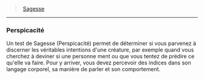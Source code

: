 ﻿---
!Generic
Id: abilities_wisdom_hd.md#perspicacité
ParentLink: abilities_wisdom_hd.md#sagesse
Name: Perspicacité
ParentName: Sagesse
NameLevel: 3
---
> [Sagesse](hd_abilities_wisdom.md)

---

### Perspicacité

Un test de Sagesse (Perspicacité) permet de déterminer si vous parvenez à discerner les véritables intentions d'une créature, par exemple quand vous cherchez à deviner si une personne ment ou que vous tentez de prédire ce qu'elle va faire. Pour y arriver, vous devez percevoir des indices dans son langage corporel, sa manière de parler et son comportement.

